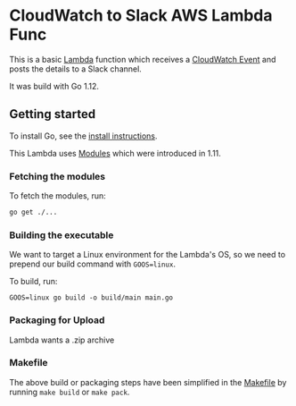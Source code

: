 # CloudWatch to Slack AWS Lambda Func

This is a basic [Lambda](https://aws.amazon.com/lambda/) function which receives a [CloudWatch Event](https://github.com/aws/aws-lambda-go/blob/master/events/cloudwatch_events.go) and posts the details to a Slack channel.

It was build with Go 1.12.

## Getting started

To install Go, see the [install instructions](https://golang.org/doc/install#install).

This Lambda uses [Modules](https://github.com/golang/go/wiki/Modules) which were introduced in 1.11.

### Fetching the modules

To fetch the modules, run:

```cmd
go get ./...
```

### Building the executable

We want to target a Linux environment for the Lambda's OS, so we need to prepend our build command with `GOOS=linux`. 

To build, run:

```
GOOS=linux go build -o build/main main.go
```

### Packaging for Upload

Lambda wants a .zip archive

### Makefile

The above build or packaging steps have been simplified in the [Makefile](Makefile) by running `make build` or `make pack`.
